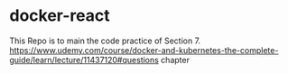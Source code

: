 # docker-react
This Repo is to main the code practice of Section 7. https://www.udemy.com/course/docker-and-kubernetes-the-complete-guide/learn/lecture/11437120#questions chapter
